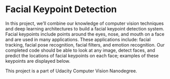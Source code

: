 [//]: # (Image References)

[image1]: ./images/key_pts_example.png "Facial Keypoint Detection"

# Facial Keypoint Detection

In this project, we’ll combine our knowledge of computer vision techniques and deep learning architectures to build a facial keypoint detection system. Facial keypoints include points around the eyes, nose, and mouth on a face and are used in many applications. These applications include: facial tracking, facial pose recognition, facial filters, and emotion recognition. Our completed code should be able to look at any image, detect faces, and predict the locations of facial keypoints on each face; examples of these keypoints are displayed below.

This project is a part of Udacity Computer Vision Nanodegree.

